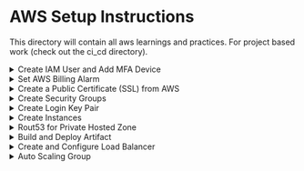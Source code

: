 # AWS Setup Instructions
This directory will contain all aws learnings and practices. For project based work (check out the ci_cd directory).

<details>
  <summary>Create IAM User and Add MFA Device</summary>

## Step 1: Create IAM User

1. Open the **AWS Management Console**.
2. In the search bar, type **IAM** and select **IAM** from the results.
3. Navigate to **Users** > **Create User**.
4. Enter the username: `it-admin`.
5. Check the following options:
    - **Provide user access to AWS management console**
    - **I want to create an IAM user**
    - **Auto-generate password**
    - **User must create a new password at next login**
6. Click **Next**.
7. Attach the required policies by checking **AdministratorAccess**.
8. Click **Next** > **Create User**.
9. Download the CSV file containing user credentials.

## Step 2: Add MFA Device to `it-admin`

1. Go to the **IAM** section in the AWS Console.
2. Select the user `it-admin`.
3. In the user details, select the **Security credentials** tab.
4. Under **Multi-factor authentication (MFA)**, click **Manage**.
5. Follow the prompts to assign an MFA device to the user.

## Step 3: Create Account Alias

1. In the **IAM** section of the AWS Console, select **AWS Account Settings**.
2. Click **Create** next to **Account Alias**.
3. Enter the preferred alias: `it-admin`.
4. Click **Save changes**.

## Final Steps

- Download the user CSV file again after creating the account alias.
- Ensure that `it-admin` updates the password at the next login.

</details>

<details>
  <summary>Set AWS Billing Alarm</summary>

## Step 1: Configure Billing Preferences

1. Open the **AWS Management Console**.
2. Navigate to the **Billing Dashboard**.
3. Go to **Billing Preferences**.
4. Check the following options:
    - **PDF invoice delivered by email**
    - **Receive AWS Free Tier alerts** and enter your email address.
    - **Receive CloudWatch billing alerts**.

## Step 2: Set Region to us-east-1a (N. Virginia)

1. Ensure your region is set to **us-east-1a (N. Virginia)**.

## Step 3: Create CloudWatch Billing Alarm

1. In the AWS Console, navigate to **CloudWatch**.
2. Go to **Alarms** > **All Alarms** > **Create Alarm**.
3. Select **Metric** > **Billing** > **Total Estimated Charge**.
4. Choose the following:
    - **Unit**: USD
5. Click **Select Metric**.
6. Set the **Threshold Value** to **5 USD**.

## Step 4: Configure Alarm Actions

1. Click **Next**.
2. Check **In alarm**.
3. Under **SNS topic**, select **Create new topic**:
    - **Topic Name**: Monitoring team
    - **Email endpoints**: Enter your email address
4. Click **Create Topic**.
    - Note: The topic will exist in the N. Virginia region.

## Step 5: Finalize Alarm Settings

1. Click **Next**.
2. Set the **Alarm Name** to **AWS Billing Alarm**.
3. Click **Next** > **Create Alarm**.

## Final Steps

- Confirm the subscription from the email you receive.
- Check the status of the alarm, which should show 'OK' as expected.

</details>

<details>
  <summary>Create a Public Certificate (SSL) from AWS</summary>

## Step 1: Request a Public Certificate

1. Open the **AWS Management Console**.
2. Navigate to **ACM (AWS Certificate Manager)**.
3. Go to **Certificate Manager** > **Certificates** > **Request Certificate**.
4. Check the following option:
    - **Request a public certificate**
5. Enter the **Domain Name**: `*.josim74.life`.
6. Choose the **Validation Method**: DNS validation.
7. Set the **Key Algorithm**: RSA.
8. Add a **Tag**:
    - **Name**: josim74.life
9. Click **Create**.

## Step 2: Configure DNS Validation

1. Collect the **CNAME** and **CValue** from the created certificate.
2. Add these values to your domain's DNS settings as a **CNAME record**:
    - **CName Record**: Remove `.josim74.life` from the end.
    - **CValue**: Remove `.` from the end.

## Step 3: Verify Certificate Status

1. The certificate status should change from **Pending** to **Issued** within 48 hours in AWS Certificate Manager.

</details>

<details>
  <summary>Create Security Groups</summary>

## Step 1: Create Security Group for Load Balancing

1. Open the **AWS Management Console**.
2. Navigate to **EC2** > **Security Groups** > **Create Security Group**.
3. Set the following:
    - **Security Group Name**: `vprofile-elb-sg`
    - **Description**: Security group for load balancing
    - **VPC**: Select the default VPC or your own created VPC
4. Configure **Inbound Rules**:
    - **HTTP** - **TCP** - **80** - **Anywhere** - Allows requests from anywhere
    - **HTTPS** - **TCP** - **443** - **Anywhere** - Allows requests from anywhere
5. Click **Save**.

## Step 2: Create Security Group for Application/Tomcat Server

1. Navigate to **EC2** > **Security Groups** > **Create Security Group**.
2. Set the following:
    - **Security Group Name**: `vprofile-app-sg`
    - **Description**: Security group for app/Tomcat server
    - **VPC**: Select the default VPC or your own created VPC
3. Configure **Inbound Rules**:
    - **Custom TCP** - **TCP** - **8080** - **Custom** (load balancer security group) - Allows requests from the load balancer
    - **Custom TCP** - **TCP** - **8080** - **My IP** - Allows requests from your PC for troubleshooting
    - **Custom TCP** - **TCP** - **22** - **My IP** - Allows SSH access for troubleshooting purposes
4. Click **Save**.

## Step 3: Create Security Group for Backend Services

1. Navigate to **EC2** > **Security Groups** > **Create Security Group**.
2. Set the following:
    - **Security Group Name**: `vprofile-backend-sg`
    - **Description**: Security group for backend services
    - **VPC**: Select the default VPC or your own created VPC
3. Configure **Inbound Rules**:
    - **MYSQL/Aurora** - **TCP** - **3306** - **Custom** (`vprofile-app-sg`) - Allows traffic from app/Tomcat server
    - **Custom TCP** - **TCP** - **5612** - **Custom** (`vprofile-app-sg`) - Allows traffic from app/Tomcat server
    - **Custom TCP** - **TCP** - **22** - **My IP** - Allows SSH access for troubleshooting purposes
    - **All Traffic** - **All** - **Custom** (`vprofile-backend-sg (self)`) - Allows traffic between backend services
4. Click **Save**.

</details>

<details>
  <summary>Create Login Key Pair</summary>

## Step 1: Create Key Pair

1. Open the **AWS Management Console**.
2. Navigate to **EC2** > **Key Pairs** > **Create Key Pair**.
3. Set the following:
    - **Name**: `vprofile-prod-key`
    - **File format**: Check **PEM**
4. Click **Create Key Pair**.

## Final Step

- **Download and save** the key pair file (`.pem`) in a secure location.

</details>

<details>
  <summary>Create Instances</summary>

## Step 1: Clone Source Code

- Ensure the branch is `AwsLiftAndShift`.

## Step 2: Create DB Instance

1. Open the **AWS Management Console**.
2. Navigate to **EC2** > **Instances** > **Launch an Instance**.
3. Configure the instance:
    - **Name**: `vprofile-db01`
    - **Additional Tag**:
        - **Key**: `project`
        - **Value**: `vprofile`
    - **Amazon Machine Image**: AlmaLinux OS 9 (x86, x64)
    - **Instance Type**: `t2.micro`
    - **Key Pair**: `vprofile-prod-key` (previously created)
    - **VPC**: Select the default VPC or your own created VPC
    - **Security Group**: `vprofile-backend-sg`
    - **User Data**: `<script if any>`
4. Click **Launch Instance**.

### Instance Verification:

- SSH login to the DB instance.
- Verify user data: `curl <user data url>`.
- Verify DB service: `systemctl status mariadb`.
- Check DB:
  ```bash
  mysql -u admin -padmin123 accounts
  show tables;

## Step 3: Create Memcached Instance

1. Navigate to **EC2** > **Instances** > **Launch an Instance**.
2. Configure the instance:
    - **Name**: `vprofile-mc01`
    - **Additional Tag**:
        - **Key**: `project`
        - **Value**: `vprofile`
    - **Amazon Machine Image**: AlmaLinux OS 9 (x86, x64)
    - **Instance Type**: `t2.micro`
    - **Key Pair**: `vprofile-prod-key` (previously created)
    - **VPC**: Select the default VPC or your own created VPC
    - **Security Group**: `vprofile-backend-sg`
    - **User Data**: `<script if any>`
3. Click **Launch Instance**.

### Instance Verification:

- SSH login to the Memcached instance.
- Verify user data: `curl <user data url>`.
- Verify Memcached service: `ss -tunlp | grep 11211`.

## Step 4: Create RabbitMQ Instance

1. Navigate to **EC2** > **Instances** > **Launch an Instance**.
2. Configure the instance:
    - **Name**: `vprofile-rmq01`
    - **Additional Tag**:
        - **Key**: `project`
        - **Value**: `vprofile`
    - **Amazon Machine Image**: AlmaLinux OS 9 (x86, x64)
    - **Instance Type**: `t2.micro`
    - **Key Pair**: `vprofile-prod-key` (previously created)
    - **VPC**: Select the default VPC or your own created VPC
    - **Security Group**: `vprofile-backend-sg`
    - **User Data**: `<script if any>`
3. Click **Launch Instance**.

### Instance Verification:

- SSH login to the RabbitMQ instance.
- Verify user data: `curl <user data url>`.
- Verify RabbitMQ service: `systemctl status rabbitmq-server`.

## Step 5: Create Tomcat Instance

1. Navigate to **EC2** > **Instances** > **Launch an Instance**.
2. Configure the instance:
    - **Name**: `vprofile-app01`
    - **Additional Tag**:
        - **Key**: `project`
        - **Value**: `vprofile`
    - **Amazon Machine Image**: Ubuntu
    - **Instance Type**: `t2.micro`
    - **Key Pair**: `vprofile-prod-key` (previously created)
    - **VPC**: Select the default VPC or your own created VPC
    - **Security Group**: `vprofile-app-sg`
    - **User Data**: `<script if any>`
3. Click **Launch Instance**.

### Instance Verification:

- SSH login to the Tomcat instance.
- Verify user data: `curl <user data url>`.
- Verify Tomcat9 service: `systemctl status tomcat9`.
- Verify Tomcat home directory: `ls /var/lib/tomcat9`.
</details>

<details>
  <summary>Rout53 for Private Hosted Zone</summary>

## Step 1: Create Hosted Zone

1. Navigate to **Route 53** > **Hosted zones** > **Create hosted zone**.
2. Configure the hosted zone:
    - **Domain name**: `vprofile.in`
    - **Region**: `us-east-1`
    - **VPC**: Select the default VPC or your own created VPC.
3. Click **Create hosted zone**.

## Step 2: Create Records

1. Navigate to **Route 53** > **Hosted zones** > `vprofile.in` > **Create record**.
2. Configure the record:
    - **Routing policy**: Simple routing
    - **Record name**: `db01.vprofile.in`
    - **Record type**: A - Routes traffic to an IPv4 address and some AWS resources
    - **Value/Routing traffic to**: `<vprofile-db01 private IP>`
    - **TTL (Time to Live)**: 300 (seconds)
3. Click **Define simple record** > **Create record**.

### Repeat the same steps for `mc01` and `rmq01`:
- Create records for `mc01.vprofile.in` and `rmq01.vprofile.in` similarly.

## Notes:
- Only these three instances (`db01`, `mc01`, `rmq01`) need to be configured to connect through the `application.properties` file.
</details>

<details>
  <summary>Build and Deploy Artifact</summary>

## Step 1: Open Gitbash in VSCode Terminal

1. Open VSCode.
2. Press **Ctrl + Shift + P**.
3. Search for: **Default profile**.
4. Select: **Gitbash**.

## Step 2: Modify `application.properties`

- Clone source code (Vprofile project from GitHub).
- Checkout to the branch `AwsLiftAndShift`.
- Open `application.properties`.
  - **Update:**
    - db01:3306 => db01.vprofile.in:3306
    - mc01 => mc01.vprofile.in
    - rmq01 => rmq01.vprofile.in
    - Save the file.

## Step 3: Build Artifact

- Change directory where `pom.xml` file exists.
- Install Maven 3.xx version and JDK 11.
- Check Maven version: `mvn -version`.
- Install AWS CLI: `sudo apt update && sudo apt install awscli`.
- Build artifact: `mvn install`.
- Once build finished, you will see `target` directory.
- Collect artifact and upload to S3 bucket.

## Step 4: Upload Artifact to S3 Bucket

1. Create IAM user:
 - Navigate to **IAM** > **Users** > **Create user**.
 - Username: `s3admin`.
 - Next > Attach policies:
   - AmazonS3FullAccess.
 - Next > Create user.

2. Create access keys:
 - IAM > User > `s3admin` > Create key.
 - Check: Command-line interface.
 - Check: I understand above recommendations.
 - Create user. [** Store the key somewhere]

3. Upload artifact to S3 bucket:
 - Configure AWS CLI in local PC:
   ```
   $ aws configure
   $ Access key ID:
   $ Secret access key:
   $ Region should be us-east-1
   ```
 - Create S3 bucket:
   ```
   $ aws s3 mb s3://josim74-vpro-arts  [** Must be unique]
   $ aws s3 cp target/vprofile-v2.war s3://josim74-vpro-arts/
   [** You should be able to see the S3 bucket in the bucket list in AWS console]

## Step 5: Download Artifact to Tomcat Server

1. Use IAM role instead of `s3admin`:
 - Create IAM role:
   - Navigate to **IAM** > **Roles** > **Create role**.
   - Check: AWS service.
   - Check: EC2.
   - Next > Attach policies:
     - AmazonS3FullAccess.
   - Next > Name: `josim74-vprof-s3`.
   - Create role.
 - Attach the role with Tomcat server from actions.

2. SSH to Tomcat server:
  ```
  $ sudo apt update
  $ sudo apt install
  $ sudo apt install awscli -y
  $ aws s3 ls
  $ aws s3 cp s3://josim74-vprof-arts/vprofile-v2.war /temp
  $ systemctl stop tomcat9
  $ rm -rf /var/lib/tomcat9/webapps/ROOT
  $ cp /temp/vprofile-v2.war /var/lib/tomcat9/webapps/ROOT.war
  $ systemctl start tomcat9
  $ ls /var/lib/tomcat9/webapps/ROOT/
  ```
**You should see ROOT and ROOT.war also you can verify the application.properties file**
</details>
<details>
  <summary>Create and Configure Load Balancer</summary>

## Step 1: Create Target Group

1. Navigate to **EC2** > **Target groups** > **Create target group**.
2. Configure the target group:
    - **Type**: Instance
    - **Target group name**: `vprofile-app-tg`
    - **Protocol**: HTTP
    - **Port**: 80
    - **VPC**: Select the default VPC or your own created VPC
    - **Health check**: `/login`
    - **Advanced health check**:
        - Check: Override
        - Port: 8080
        - Health threshold: 3
3. Next > 
    - Available instance: `vprofile-app01`
    - Port for the selected instance: 8080
4. Click **Create target group**.

## Step 2: Create Load Balancer

1. Navigate to **EC2** > **Load balancer** > **Create load balancer**.
2. Select: **Application load balancer** > **Create**.
3. Configure the load balancer:
    - **Load balancer name**: `vprofile-prod-elb`
    - Check: Internet facing
    - **IP address type**: IPv4
    - **VPC**: Select the default VPC or your own created VPC
    - **Availability Zones**: Select at least two zones in `us-east-1` or select all available
    - **Security group**: `vprofile-elb-sg`
    - **Listener**:
        - HTTP - 80 - `vprofile-app-tg`
        - HTTPS - 443 - `vprofile-app-tg`
    - **Security listener settings**:
        - Security policy: `ELBsecuritypolicy-2016`
        - Default SSL: Select from ACM (`josim74.life`)
4. Click **Create load balancer**.

## Step 3: Add CName Record to the Domain

- Add CName record:
  - Host: `vprofile`
  - Points to: `<ELB-DNS-Name>` (obtained from the load balancer creation)

## Step 4: Verify Status and Check the URL

- Verify status and check the URL, e.g., `vprofile.josim74.life`.

</details>

<details>
  <summary>Auto Scaling Group</summary>

## Step 1: Create AMI of the Tomcat Server

1. Navigate to **EC2** > **Instances** > `vprofile-app01` > **Actions** > **Image** > **Create image**.
2. Configure the image:
    - **Image name**: `vprofile-app-image`.
3. Click **Create image**.

## Step 2: Create Launch Configuration

1. Navigate to **EC2** > **Launch configurations** > **Create launch configuration**.
2. Configure the launch configuration:
    - **Name**: `vprofile-app-lc`.
    - **AMI**: `vprofile-app-image` (previously created).
    - **Instance type**: `t2.micro`.
    - **AMI instance profile/IAM role**: `vprofile-artifact-storage-role`.
    - Check: Enable EC2 instance detail monitoring.
    - **Security group**: `vprofile-app-sg`.
    - **Desired capacity**: 2
    - **Minimum**: 2
    - **Maximum**: 5
    - **Scaling policies**:
        - Check: Target tracking scaling policy.
        - **Scaling policy name**: `Target tracking policy`.
        - **Metric type**: Average CPU utilization.
        - **Target value**: 50.
3. Click **Next**.
4. Add notifications if required (assign previously created or create new).
5. Tags:
    - Name: `vprofile-app`.
    - Project: `vprofile`.
6. Click **Create auto scaling group**.

## Step 3: Validate

- To validate, access the URL: `vprofile.josim74.life`.

</details>